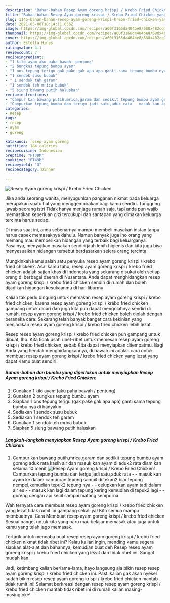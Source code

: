 ```yaml
---
description: "Bahan-bahan Resep Ayam goreng krispi / Krebo Fried Chicken yang lezat Untuk Jualan"
title: "Bahan-bahan Resep Ayam goreng krispi / Krebo Fried Chicken yang lezat Untuk Jualan"
slug: 1145-bahan-bahan-resep-ayam-goreng-krispi-krebo-fried-chicken-yang-lezat-untuk-jualan
date: 2021-05-08T18:14:11.056Z
image: https://img-global.cpcdn.com/recipes/a60f3166da404be8/680x482cq70/resep-ayam-goreng-krispi-krebo-fried-chicken-foto-resep-utama.jpg
thumbnail: https://img-global.cpcdn.com/recipes/a60f3166da404be8/680x482cq70/resep-ayam-goreng-krispi-krebo-fried-chicken-foto-resep-utama.jpg
cover: https://img-global.cpcdn.com/recipes/a60f3166da404be8/680x482cq70/resep-ayam-goreng-krispi-krebo-fried-chicken-foto-resep-utama.jpg
author: Estella Hines
ratingvalue: 4.1
reviewcount: 7
recipeingredient:
- "1 kilo ayam aku paha bawah  pentung"
- "2 bungkus tepung bumbu ayam"
- "1 ons tepung terigu gak pake gak apa apa ganti sama tepung bumbu nya di banyakin"
- "1 sendok susu bubuk"
- " 1 sendok teh garam"
- "1 sendok teh mrica bubuk"
- "5 siung bawang putih haluskan"
recipeinstructions:
- "Campur kan bawang putih,mrica,garam dan sedikit tepung bumbu ayam goreng aduk rata kasih air dan masuk kan ayam di aduk2 rata diam kan selama 10 menit"
- "Campurkan tepung bumbu dan terigu jadi satu,aduk rata   masuk kan ayam ke dalam campuran tepung sambil di tekan2 biar tepung nempel,kemudian tepuk2 tepung nya   celupkan kan ayam tadi dalam air es   masuk kan lagi dalam tepung kering kemudian di tepuk2 lagi   goreng dengan api kecil sampai matang sempurna"
categories:
- Resep
tags:
- resep
- ayam
- goreng

katakunci: resep ayam goreng 
nutrition: 184 calories
recipecuisine: Indonesian
preptime: "PT39M"
cooktime: "PT49M"
recipeyield: "3"
recipecategory: Dinner

---
```



![Resep Ayam goreng krispi / Krebo Fried Chicken](https://img-global.cpcdn.com/recipes/a60f3166da404be8/680x482cq70/resep-ayam-goreng-krispi-krebo-fried-chicken-foto-resep-utama.jpg)

Jika anda seorang wanita, menyuguhkan panganan nikmat pada keluarga merupakan suatu hal yang menggembirakan bagi kamu sendiri. Tanggung jawab seorang istri Tidak hanya menjaga rumah saja, tapi anda pun wajib memastikan keperluan gizi tercukupi dan santapan yang dimakan keluarga tercinta harus sedap.

Di masa  saat ini, anda sebenarnya mampu membeli masakan instan tanpa harus capek memasaknya dahulu. Namun banyak juga lho orang yang memang mau memberikan hidangan yang terbaik bagi keluarganya. Pasalnya, menyajikan masakan sendiri jauh lebih higienis dan kita juga bisa menyesuaikan hidangan tersebut berdasarkan selera orang tercinta. 



Mungkinkah kamu salah satu penyuka resep ayam goreng krispi / krebo fried chicken?. Asal kamu tahu, resep ayam goreng krispi / krebo fried chicken adalah sajian khas di Indonesia yang sekarang disukai oleh setiap orang di berbagai daerah di Nusantara. Anda dapat menghidangkan resep ayam goreng krispi / krebo fried chicken sendiri di rumah dan boleh dijadikan hidangan kesukaanmu di hari liburmu.

Kalian tak perlu bingung untuk memakan resep ayam goreng krispi / krebo fried chicken, karena resep ayam goreng krispi / krebo fried chicken gampang untuk dicari dan juga kita pun dapat mengolahnya sendiri di rumah. resep ayam goreng krispi / krebo fried chicken boleh diolah dengan beraneka cara. Sekarang telah banyak banget cara kekinian yang menjadikan resep ayam goreng krispi / krebo fried chicken lebih lezat.

Resep resep ayam goreng krispi / krebo fried chicken pun gampang untuk dibuat, lho. Kita tidak usah ribet-ribet untuk memesan resep ayam goreng krispi / krebo fried chicken, sebab Kita dapat menyiapkan ditempatmu. Bagi Anda yang hendak menghidangkannya, di bawah ini adalah cara untuk membuat resep ayam goreng krispi / krebo fried chicken yang lezat yang dapat Kamu buat sendiri.

<!--inarticleads1-->

##### Bahan-bahan dan bumbu yang diperlukan untuk menyiapkan Resep Ayam goreng krispi / Krebo Fried Chicken:

1. Gunakan 1 kilo ayam (aku paha bawah / pentung)
1. Gunakan 2 bungkus tepung bumbu ayam
1. Siapkan 1 ons tepung terigu (gak pake gak apa apa) ganti sama tepung bumbu nya di banyakin
1. Sediakan 1 sendok susu bubuk
1. Sediakan  1 sendok teh garam
1. Gunakan 1 sendok teh mrica bubuk
1. Siapkan 5 siung bawang putih haluskan




<!--inarticleads2-->

##### Langkah-langkah menyiapkan Resep Ayam goreng krispi / Krebo Fried Chicken:

1. Campur kan bawang putih,mrica,garam dan sedikit tepung bumbu ayam goreng aduk rata kasih air dan masuk kan ayam di aduk2 rata diam kan selama 10 menit
<img src="https://img-global.cpcdn.com/steps/c6f5e3eaf74b2347/160x128cq70/resep-ayam-goreng-krispi-krebo-fried-chicken-langkah-memasak-1-foto.jpg" alt="Resep Ayam goreng krispi / Krebo Fried Chicken">1. Campurkan tepung bumbu dan terigu jadi satu,aduk rata  -  - masuk kan ayam ke dalam campuran tepung sambil di tekan2 biar tepung nempel,kemudian tepuk2 tepung nya  -  - celupkan kan ayam tadi dalam air es  -  - masuk kan lagi dalam tepung kering kemudian di tepuk2 lagi  -  - goreng dengan api kecil sampai matang sempurna




Wah ternyata cara membuat resep ayam goreng krispi / krebo fried chicken yang lezat tidak rumit ini gampang sekali ya! Kita semua mampu membuatnya. Cara Membuat resep ayam goreng krispi / krebo fried chicken Sesuai banget untuk kita yang baru mau belajar memasak atau juga untuk kamu yang telah jago memasak.

Tertarik untuk mencoba buat resep resep ayam goreng krispi / krebo fried chicken nikmat tidak ribet ini? Kalau kalian ingin, mending kamu segera siapkan alat-alat dan bahannya, kemudian buat deh Resep resep ayam goreng krispi / krebo fried chicken yang lezat dan tidak ribet ini. Sangat mudah kan. 

Jadi, ketimbang kalian berlama-lama, hayo langsung aja bikin resep resep ayam goreng krispi / krebo fried chicken ini. Pasti kalian gak akan nyesel sudah bikin resep resep ayam goreng krispi / krebo fried chicken mantab tidak rumit ini! Selamat berkreasi dengan resep resep ayam goreng krispi / krebo fried chicken mantab tidak ribet ini di rumah kalian masing-masing,oke!.

